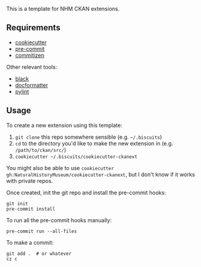 This is a template for NHM CKAN extensions.

## Requirements
- [cookiecutter](https://cookiecutter.io)
- [pre-commit](https://pre-commit.com)
- [commitizen](https://commitizen-tools.github.io/commitizen)

Other relevant tools:
- [black](https://black.readthedocs.io)
- [docformatter](https://docformatter.readthedocs.io)
- [pylint](https://pylint.pycqa.org)

## Usage
To create a new extension using this template:

1. `git clone` this repo somewhere sensible (e.g. `~/.biscuits`)
2. `cd` to the directory you'd like to make the new extension in (e.g. `/path/to/ckan/src/`)
3. `cookiecutter ~/.biscuits/cookiecutter-ckanext`

You might also be able to use `cookiecutter gh:NaturalHistoryMuseum/cookiecutter-ckanext`, but I don't know if it works
with private repos.

Once created, init the git repo and install the pre-commit hooks:
```shell
git init
pre-commit install
```

To run all the pre-commit hooks manually:
```shell
pre-commit run --all-files
```

To make a commit:
```shell
git add .  # or whatever
cz c
```
